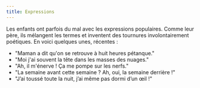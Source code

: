 ```yaml
---
title: Expressions
---
```


Les enfants ont parfois du mal avec les expressions populaires. Comme leur père, ils mélangent les termes et inventent des tournures involontairement poétiques. En voici quelques unes, récentes :

- "Maman a dit qu'on se retrouve à huit heures pétanque."
- "Moi j'ai souvent la tête dans les masses des nuages."
- "Ah, il m'énerve ! Ça me pompe sur les nerfs."
- "La semaine avant cette semaine ? Ah, oui, la semaine derrière !"
- "J’ai toussé toute la nuit, j’ai même pas dormi d’un œil !"
